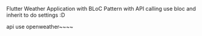 
 Flutter Weather Application with BLoC Pattern with API calling
 use bloc and inherit to do settings :D

 api use openweather~~~~
